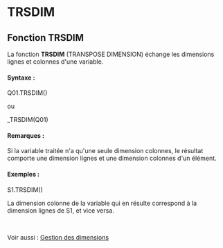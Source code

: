 # TRSDIM

## Fonction TRSDIM

La fonction **TRSDIM** (TRANSPOSE DIMENSION) échange les dimensions lignes et colonnes d'une variable.&nbsp;

#### Syntaxe :&nbsp;

Q01.TRSDIM()

ou

\_TRSDIM(Q01)

#### Remarques :

Si la variable traitée n'a qu'une seule dimension colonnes, le résultat comporte une dimension lignes et une dimension colonnes d'un élément.

#### Exemples :

S1.TRSDIM()

La dimension colonne de la variable qui en résulte correspond à la dimension lignes de S1, et vice versa.

&nbsp;

Voir aussi : [Gestion des dimensions](<Gererlesdimensionsdesvariables1.md>)